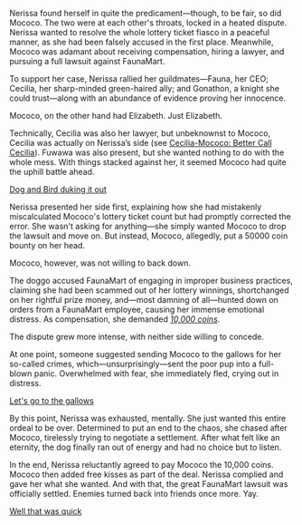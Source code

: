 <!-- title: A Resolution -->

Nerissa found herself in quite the predicament—though, to be fair, so did Mococo. The two were at each other's throats, locked in a heated dispute. Nerissa wanted to resolve the whole lottery ticket fiasco in a peaceful manner, as she had been falsely accused in the first place. Meanwhile, Mococo was adamant about receiving compensation, hiring a lawyer, and pursuing a full lawsuit against FaunaMart.

To support her case, Nerissa rallied her guildmates—Fauna, her CEO; Cecilia, her sharp-minded green-haired ally; and Gonathon, a knight she could trust—along with an abundance of evidence proving her innocence.

Mococo, on the other hand had Elizabeth. Just Elizabeth.

Technically, Cecilia was also her lawyer, but unbeknownst to Mococo, Cecilia was actually on Nerissa’s side (see [Cecilia-Mococo: Better Call Cecilia](#edge:mococo-cecilia)). Fuwawa was also present, but she wanted nothing to do with the whole mess. With things stacked against her, it seemed Mococo had quite the uphill battle ahead.

[Dog and Bird duking it out](#embed:https://www.youtube.com/live/wINOVotsvPY?t=878)

Nerissa presented her side first, explaining how she had mistakenly miscalculated Mococo's lottery ticket count but had promptly corrected the error. She wasn't asking for anything—she simply wanted Mococo to drop the lawsuit and move on. But instead, Mococo, allegedly, put a 50000 coin bounty on her head.

Mococo, however, was not willing to back down.

The doggo accused FaunaMart of engaging in improper business practices, claiming she had been scammed out of her lottery winnings, shortchanged on her rightful prize money, and—most damning of all—hunted down on orders from a FaunaMart employee, causing her immense emotional distress. As compensation, she demanded [*10,000 coins*](https://www.youtube.com/live/wINOVotsvPY?feature=shared\&t=1310).

The dispute grew more intense, with neither side willing to concede.

At one point, someone suggested sending Mococo to the gallows for her so-called crimes, which—unsurprisingly—sent the poor pup into a full-blown panic. Overwhelmed with fear, she immediately fled, crying out in distress.

[Let's go to the gallows](#embed:https://www.youtube.com/embed/wINOVotsvPY?si=BViZFZodzvRoTCtf\&start=1600)

By this point, Nerissa was exhausted, mentally. She just wanted this entire ordeal to be over. Determined to put an end to the chaos, she chased after Mococo, tirelessly trying to negotiate a settlement. After what felt like an eternity, the dog finally ran out of energy and had no choice but to listen.

In the end, Nerissa reluctantly agreed to pay Mococo the 10,000 coins. Mococo then added free kisses as part of the deal. Nerissa complied and gave her what she wanted. And with that, the great FaunaMart lawsuit was officially settled. Enemies turned back into friends once more. Yay.

[Well that was quick](#embed:https://www.youtube.com/live/wINOVotsvPY?feature=shared\&t=3185)
